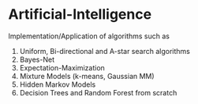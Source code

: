 # Artificial-Intelligence
Implementation/Application of algorithms such as 
  1. Uniform, Bi-directional and A-star search algorithms
  2. Bayes-Net
  3. Expectation-Maximization
  4. Mixture Models (k-means, Gaussian MM)
  5. Hidden Markov Models
  6. Decision Trees and Random Forest from scratch

